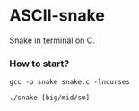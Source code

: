# ASCII-snake
Snake in terminal on C.

### How to start?
```
gcc -o snake snake.c -lncurses

./snake [big/mid/sm]
```
